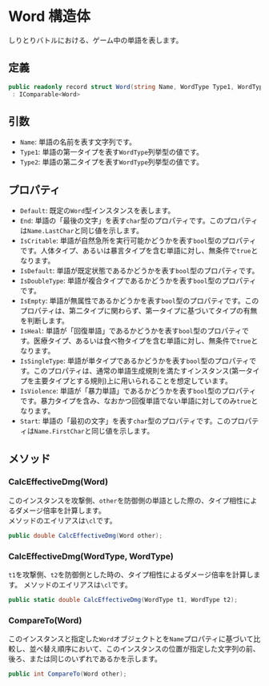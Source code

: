 # Word 構造体
しりとりバトルにおける、ゲーム中の単語を表します。

## 定義
```csharp
public readonly record struct Word(string Name, WordType Type1, WordType Type2)
 : IComparable<Word>
```
## 引数
- `Name`: 単語の名前を表す文字列です。
- `Type1`: 単語の第一タイプを表す`WordType`列挙型の値です。
- `Type2`: 単語の第二タイプを表す`WordType`列挙型の値です。
## プロパティ
- `Default`: 既定の`Word`型インスタンスを表します。
- `End`: 単語の「最後の文字」を表す`char`型のプロパティです。このプロパティは`Name.LastChar`と同じ値を示します。
- `IsCritable`: 単語が自然急所を実行可能かどうかを表す`bool`型のプロパティです。人体タイプ、あるいは暴言タイプを含む単語に対し、無条件で`true`となります。
- `IsDefault`: 単語が既定状態であるかどうかを表す`bool`型のプロパティです。
- `IsDoubleType`: 単語が複合タイプであるかどうかを表す`bool`型のプロパティです。
- `IsEmpty`: 単語が無属性であるかどうかを表す`bool`型のプロパティです。このプロパティは、第二タイプに関わらず、第一タイプに基づいてタイプの有無を判断します。
- `IsHeal`: 単語が「回復単語」であるかどうかを表す`bool`型のプロパティです。医療タイプ、あるいは食べ物タイプを含む単語に対し、無条件で`true`となります。
- `IsSingleType`: 単語が単タイプであるかどうかを表す`bool`型のプロパティです。このプロパティは、通常の単語生成規則を満たすインスタンス(第一タイプを主要タイプとする規則)上に用いられることを想定しています。
- `IsViolence`: 単語が「暴力単語」であるかどうかを表す`bool`型のプロパティです。暴力タイプを含み、なおかつ回復単語でない単語に対してのみ`true`となります。
- `Start`: 単語の「最初の文字」を表す`char`型のプロパティです。このプロパティは`Name.FirstChar`と同じ値を示します。
## メソッド
### CalcEffectiveDmg(Word)
このインスタンスを攻撃側、`other`を防御側の単語とした際の、タイプ相性によるダメージ倍率を計算します。  
メソッドのエイリアスは`\cl`です。
```csharp
public double CalcEffectiveDmg(Word other);
```
### CalcEffectiveDmg(WordType, WordType)
`t1`を攻撃側、`t2`を防御側とした時の、タイプ相性によるダメージ倍率を計算します。
メソッドのエイリアスは`\cl`です。
```csharp
public static double CalcEffectiveDmg(WordType t1, WordType t2);
```
### CompareTo(Word)
このインスタンスと指定した`Word`オブジェクトとを`Name`プロパティに基づいて比較し、並べ替え順序において、このインスタンスの位置が指定した文字列の前、後ろ、または同じのいずれであるかを示します。
```csharp
public int CompareTo(Word other);
```
